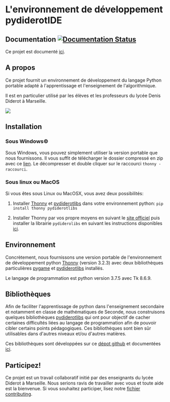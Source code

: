 # L'environnement de développement pydiderotIDE
## Documentation [![Documentation Status](https://readthedocs.org/projects/pydiderotide/badge/?version=latest)](https://pydiderotide.readthedocs.io/?badge=latest)

 Ce projet est documenté [ici](https://pydiderotide.readthedocs.io/).

## A propos
Ce projet fournit un environnement de développement du langage Python portable adapté à l'apprentissage et l'enseignement de l'algorithmique.

Il est en particulier utilisé par les élèves et les professeurs du lycée Denis Diderot à Marseille.

![](https://pydiderotide.readthedocs.io/_static/capture_IDE.png)

## Installation

### Sous Windows©

Sous Windows, vous pouvez simplement utiliser la version portable que nous fournissons. Il vous suffit de télécharger le dossier compressé en zip avec ce [lien](https://github.com/Pydiderot/pydiderotIDE/archive/dev.zip). Le décompresser et double cliquer sur le raccourci `thonny - raccourci`.


### Sous linux ou MacOS
Si vous êtes sous Linux ou MacOSX, vous avez deux possibilités:

1. Installer [Thonny](https://thonny.org) et [pydiderotlibs](https://pydiderotlibs.readthedocs.io/) dans votre environnement python: `pip install thonny pydiderotlibs`

2. Installer Thonny par vos propre moyens en suivant le [site officiel](https://thonny.org) puis installer la librairie `pydiderolibs` en suivant les instructions disponibles [ici](https://pydiderotlibs.readthedocs.io/).


## Environnement
Concrètement, nous fournissons une version portable de l'environnement de développement python [Thonny](https://thonny.org/) (version 3.2.3) avec deux bibliothèques particulières [pygame](https://www.pygame.org/) et [pydiderotlibs](https://pydiderotlibs.readthedocs.io/) installés.

Le langage de programmation est python version 3.7.5 avec Tk 8.6.9.



## Bibliothèques
Afin de faciliter l'apprentissage de python dans l'enseignement secondaire et notamment en classe de mathématiques de Seconde, nous construisons quelques bibliothèques  [pydiderotlibs](https://pydiderotlibs.readthedocs.io/) qui ont pour objectif de cacher certaines difficultés liées au langage de programmation afin de pouvoir cibler certains points pédagogiques. Ces bibliothèques sont bien sûr utilisables dans d'autres niveaux et/ou d'autres matières.

Ces bibliothèques sont développées sur ce [dépot github](https://github.com/Pydiderot/pydiderotlibs) et documentées [ici](https://pydiderotlibs.readthedocs.io/).  


## Participez!
Ce projet est un travail collaboratif initié par des enseignants du lycée Diderot à Marseille. Nous serions ravis de travailler avec vous et toute aide est la bienvenue. Si vous souhaitez participer, lisez notre [fichier contributing](https://github.com/Pydiderot/pydiderotIDE/blob/dev/CONTRIBUTING.md).
